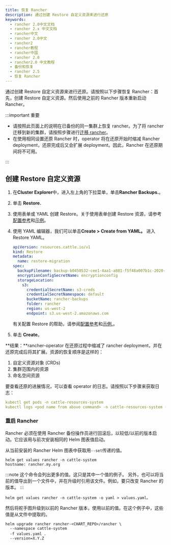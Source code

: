 ```yaml
---
title: 恢复 Rancher
description: 通过创建 Restore 自定义资源来进行还原
keywords:
  - rancher 2.0中文文档
  - rancher 2.x 中文文档
  - rancher中文
  - rancher 2.0中文
  - rancher2
  - rancher教程
  - rancher中国
  - rancher 2.0
  - rancher2.0 中文教程
  - 备份和恢复
  - rancher 2.5
  - 恢复 Rancher
---
```


通过创建 Restore 自定义资源来进行还原。请按照以下步骤恢复 Rancher：首先，创建 Restore 自定义资源。然后使用之前的 Rancher 版本重新启动 Rancher。

:::important 重要

- 请按照此页面上的说明在已备份的同一集群上恢复 rancher。为了将 rancher 迁移到新的集群，请按照步骤进行[迁移 rancher](/docs/rancher2/backups/2.5/migrating-rancher/_index)。
- 在使用相同设置还原 Rancher 时，operator 将在还原开始时缩减 Rancher deployment，还原完成后又会扩展 deployment。因此，Rancher 在还原期间将不可用。

:::

## 创建 Restore 自定义资源

1. 在**Cluster Explorer**中，进入左上角的下拉菜单，单击**Rancher Backups.**。
1. 单击 **Restore.**
1. 使用表单或 YAML 创建 Restore。关于使用表单创建 Restore 资源，请参考[配置参考](./../configuration/restore-config/_index)和[示例](./../examples/_index#恢复)。
1. 使用 YAML 编辑器，我们可以单击**Create > Create from YAML。** 进入 Restore YAML。

   ```yaml
   apiVersion: resources.cattle.io/v1
   kind: Restore
   metadata:
     name: restore-migration
   spec:
     backupFilename: backup-b0450532-cee1-4aa1-a881-f5f48a007b1c-2020-09-15T07-27-09Z.tar.gz
     encryptionConfigSecretName: encryptionconfig
     storageLocation:
       s3:
         credentialSecretName: s3-creds
         credentialSecretNamespace: default
         bucketName: rancher-backups
         folder: rancher
         region: us-west-2
         endpoint: s3.us-west-2.amazonaws.com
   ```

   有关配置 Restore 的帮助，请参阅[配置参考](./../configuration/restore-config/_index)和[示例.](./../examples/_index#恢复)。

1. 单击 **Create**。

**结果：**rancher-operator 在还原过程中缩减了 rancher deployment，并在还原完成后将其扩展。资源的恢复顺序是这样的：

1. 自定义资源对象 (CRDs)
2. 集群范围内的资源
3. 命名空间资源

要查看还原的进展情况，可以查看 operator 的日志。请按照以下步骤来获取日志：

```yaml
kubectl get pods -n cattle-resources-system
kubectl logs <pod name from above command> -n cattle-resources-system -f
```

### 重启 Rancher

Rancher 必须在使用 Rancher 备份操作员进行回滚后，以较低/以前的版本启动。它应该用与前次安装相同的 Helm 图表值启动。

从当前安装的 Rancher Helm 图表中获取用`--set`传递的值。

```
helm get values rancher -n cattle-system
hostname: rancher.my.org
```

:::note
这个命令会列出更多的值。这只是其中一个值的例子。
另外，也可以将当前的值导出到一个文件中，并在升级时引用该文件。例如，要只改变 Rancher 的版本。
:::

```
helm get values rancher -n cattle-system -o yaml > values.yaml。
```

然后将舵手图升级到以前的 Rancher 版本，使用以前的值。在这个例子中，这些值是从文件中提取的。

```
helm upgrade rancher rancher-<CHART_REPO>/rancher \
  --namespace cattle-system
  -f values.yaml ．
  --version=X.Y.Z
```
